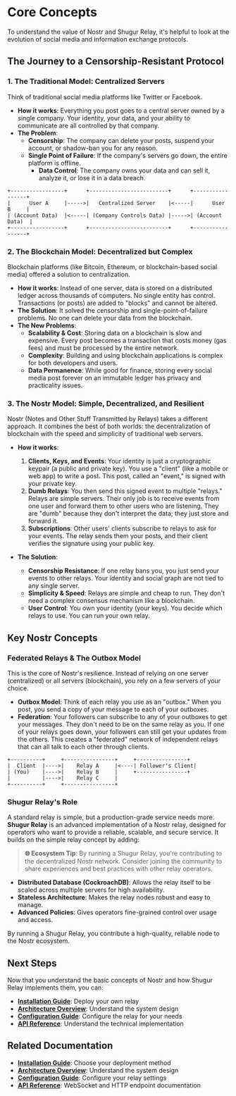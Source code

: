 # Core Concepts

To understand the value of Nostr and Shugur Relay, it's helpful to look at the evolution of social media and information exchange protocols.

## The Journey to a Censorship-Resistant Protocol

### 1. The Traditional Model: Centralized Servers

Think of traditional social media platforms like Twitter or Facebook.

- **How it works**: Everything you post goes to a central server owned by a single company. Your identity, your data, and your ability to communicate are all controlled by that company.
- **The Problem**:
  - **Censorship**: The company can delete your posts, suspend your account, or shadow-ban you for any reason.
  - **Single Point of Failure**: If the company's servers go down, the entire platform is offline.
    - **Data Control**: The company owns your data and can sell it, analyze it, or lose it in a data breach.

```text
+-----------------+      +-------------------------+      +-----------------+
|      User A     |----->|   Centralized Server    |<-----|      User B     |
| (Account Data)  |<-----| (Company Controls Data) |----->| (Account Data)  |
+-----------------+      +-------------------------+      +-----------------+
```

### 2. The Blockchain Model: Decentralized but Complex

Blockchain platforms (like Bitcoin, Ethereum, or blockchain-based social media) offered a solution to centralization.

- **How it works**: Instead of one server, data is stored on a distributed ledger across thousands of computers. No single entity has control. Transactions (or posts) are added to "blocks" and cannot be altered.
- **The Solution**: It solved the censorship and single-point-of-failure problems. No one can delete your data from the blockchain.
- **The New Problems**:
  - **Scalability & Cost**: Storing data on a blockchain is slow and expensive. Every post becomes a transaction that costs money (gas fees) and must be processed by the entire network.
  - **Complexity**: Building and using blockchain applications is complex for both developers and users.
  - **Data Permanence**: While good for finance, storing every social media post forever on an immutable ledger has privacy and practicality issues.

### 3. The Nostr Model: Simple, Decentralized, and Resilient

Nostr (Notes and Other Stuff Transmitted by Relays) takes a different approach. It combines the best of both worlds: the decentralization of blockchain with the speed and simplicity of traditional web servers.

- **How it works**:
  1. **Clients, Keys, and Events**: Your identity is just a cryptographic keypair (a public and private key). You use a "client" (like a mobile or web app) to write a post. This post, called an "event," is signed with your private key.
  2. **Dumb Relays**: You then send this signed event to multiple "relays." Relays are simple servers. Their only job is to receive events from one user and forward them to other users who are listening. They are "dumb" because they don't interpret the data; they just store and forward it.
  3. **Subscriptions**: Other users' clients subscribe to relays to ask for your events. The relay sends them your posts, and their client verifies the signature using your public key.

- **The Solution**:
  - **Censorship Resistance**: If one relay bans you, you just send your events to other relays. Your identity and social graph are not tied to any single server.
  - **Simplicity & Speed**: Relays are simple and cheap to run. They don't need a complex consensus mechanism like a blockchain.
  - **User Control**: You own your identity (your keys). You decide which relays to use. You can run your own relay.

## Key Nostr Concepts

### Federated Relays & The Outbox Model

This is the core of Nostr's resilience. Instead of relying on one server (centralized) or all servers (blockchain), you rely on a few servers of your choice.

- **Outbox Model**: Think of each relay you use as an "outbox." When you post, you send a copy of your message to each of your outboxes.
- **Federation**: Your followers can subscribe to any of your outboxes to get your messages. They don't need to be on the same relay as you. If one of your relays goes down, your followers can still get your updates from the others. This creates a "federated" network of independent relays that can all talk to each other through clients.

```text
+----------+     +----------------+     +----------------+
|  Client  |---->|    Relay A     |<----| Follower's Client|
| (You)    |---->|    Relay B     |     +----------------+
|          |---->|    Relay C     |
+----------+     +----------------+
```

### Shugur Relay's Role

A standard relay is simple, but a production-grade service needs more. **Shugur Relay** is an advanced implementation of a Nostr relay, designed for operators who want to provide a reliable, scalable, and secure service. It builds on the simple relay concept by adding:

> **🌐 Ecosystem Tip**: By running a Shugur Relay, you're contributing to the decentralized Nostr network. Consider joining the community to share experiences and best practices with other relay operators.

- **Distributed Database (CockroachDB)**: Allows the relay itself to be scaled across multiple servers for high availability.
- **Stateless Architecture**: Makes the relay nodes robust and easy to manage.
- **Advanced Policies**: Gives operators fine-grained control over usage and access.

By running a Shugur Relay, you contribute a high-quality, reliable node to the Nostr ecosystem.

## Next Steps

Now that you understand the basic concepts of Nostr and how Shugur Relay implements them, you can:

- **[Installation Guide](./installation/INSTALLATION.md)**: Deploy your own relay
- **[Architecture Overview](./ARCHITECTURE.md)**: Understand the system design
- **[Configuration Guide](./CONFIGURATION.md)**: Configure the relay for your needs
- **[API Reference](./API.md)**: Understand the technical implementation

## Related Documentation

- **[Installation Guide](./installation/INSTALLATION.md)**: Choose your deployment method
- **[Architecture Overview](./ARCHITECTURE.md)**: Understand the system design
- **[Configuration Guide](./CONFIGURATION.md)**: Configure your relay settings
- **[API Reference](./API.md)**: WebSocket and HTTP endpoint documentation
